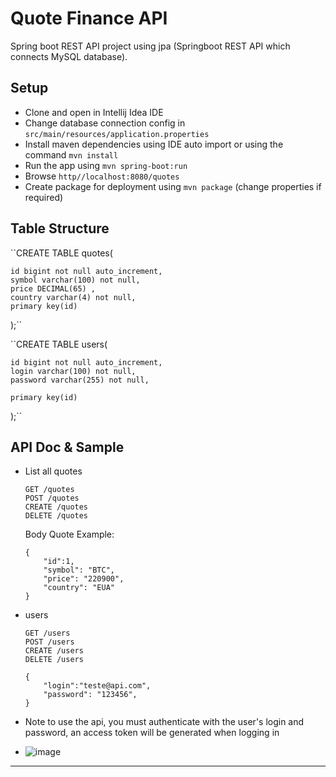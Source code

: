 # Quote Finance API
Spring boot REST API project using jpa (Springboot REST API which connects MySQL database).

Setup
-----
- Clone and open in Intellij Idea IDE
- Change database connection config in `src/main/resources/application.properties`
- Install maven dependencies using IDE auto import or using the command ``mvn install``
- Run the app using ``mvn spring-boot:run``
- Browse ``http//localhost:8080/quotes``
- Create package for deployment using ``mvn package`` (change properties if required)

Table Structure
---------------
``CREATE TABLE quotes(

    id bigint not null auto_increment,
    symbol varchar(100) not null,
    price DECIMAL(65) ,
    country varchar(4) not null,
    primary key(id)

);``

``CREATE TABLE users(

    id bigint not null auto_increment,
    login varchar(100) not null,
    password varchar(255) not null,

    primary key(id)

);``
    
API Doc & Sample
----------------
- List all quotes 
    ```
    GET /quotes
    POST /quotes
    CREATE /quotes
    DELETE /quotes
    ```
    Body Quote Example:
    ```
    {
        "id":1,
        "symbol": "BTC",
        "price": "220900",
        "country": "EUA"
    }
    ```
-   users
    ```
    GET /users
    POST /users
    CREATE /users
    DELETE /users
    
    {
        "login":"teste@api.com",
        "password": "123456",
    }
    ```
    
- Note 
to use the api, you must authenticate with the user's login and password, an access token will be generated when logging in
- ![image](https://user-images.githubusercontent.com/71887970/222826870-53e529d7-51f8-4a3d-9e21-51e5fdb827cc.png)

-----
